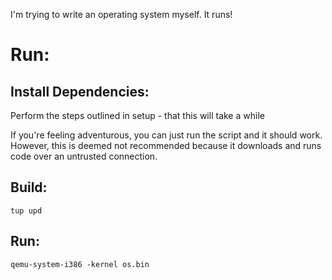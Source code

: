 I'm trying to write an operating system myself. It runs!

Run:
====
Install Dependencies:
---------------------
Perform the steps outlined in setup - that this will take a while

If you're feeling adventurous, you can just run the script and it should work. However, this is deemed not recommended because it downloads and runs code over an untrusted connection.

Build:
------
```tup upd```

Run:
----
```qemu-system-i386 -kernel os.bin```
